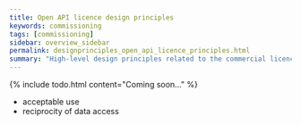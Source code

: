 ```yaml
---
title: Open API licence design principles
keywords: commissioning
tags: [commissioning]
sidebar: overview_sidebar
permalink: designprinciples_open_api_licence_principles.html
summary: "High-level design principles related to the commercial licence for participation in the open API ecosystem"
---
```


{% include todo.html content="Coming soon..." %}

- acceptable use
- reciprocity of data access
